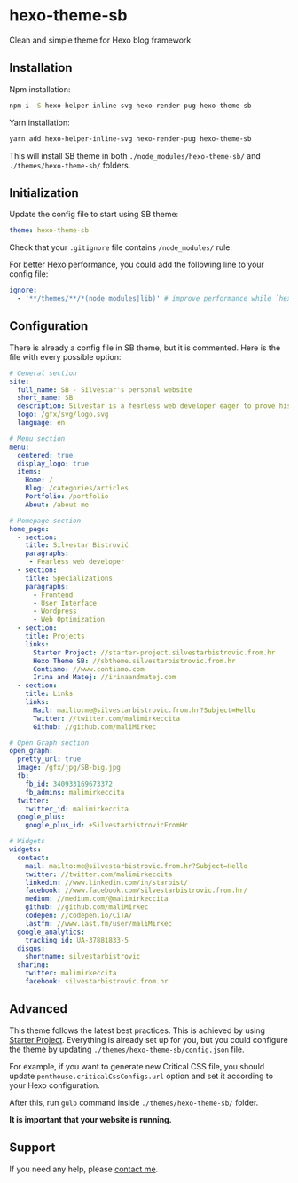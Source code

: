 # hexo-theme-sb

Clean and simple theme for Hexo blog framework.

## Installation

Npm installation:

```bash
npm i -S hexo-helper-inline-svg hexo-render-pug hexo-theme-sb
```

Yarn installation:

```bash
yarn add hexo-helper-inline-svg hexo-render-pug hexo-theme-sb
```

This will install SB theme in both `./node_modules/hexo-theme-sb/` and `./themes/hexo-theme-sb/`
folders.

## Initialization

Update the config file to start using SB theme:

```yml
theme: hexo-theme-sb
```

Check that your `.gitignore` file contains `/node_modules/` rule.

For better Hexo performance, you could add the following line to your config file:

```yaml
ignore:
  - '**/themes/**/*(node_modules|lib)' # improve performance while `hexo server` is running
```

## Configuration

There is already a config file in SB theme, but it is commented.
Here is the file with every possible option:

```yaml
# General section
site:
  full_name: SB - Silvestar's personal website
  short_name: SB
  description: Silvestar is a fearless web developer eager to prove his worth
  logo: /gfx/svg/logo.svg
  language: en

# Menu section
menu:
  centered: true
  display_logo: true
  items:
    Home: /
    Blog: /categories/articles
    Portfolio: /portfolio
    About: /about-me

# Homepage section
home_page:
  - section:
    title: Silvestar Bistrović
    paragraphs:
     - Fearless web developer
  - section:
    title: Specializations
    paragraphs:
      - Frontend
      - User Interface
      - Wordpress
      - Web Optimization
  - section:
    title: Projects
    links:
      Starter Project: //starter-project.silvestarbistrovic.from.hr
      Hexo Theme SB: //sbtheme.silvestarbistrovic.from.hr
      Contiamo: //www.contiamo.com
      Irina and Matej: //irinaandmatej.com
  - section:
    title: Links
    links:
      Mail: mailto:me@silvestarbistrovic.from.hr?Subject=Hello
      Twitter: //twitter.com/malimirkeccita
      Github: //github.com/maliMirkec

# Open Graph section
open_graph:
  pretty_url: true
  image: /gfx/jpg/SB-big.jpg
  fb:
    fb_id: 340933169673372
    fb_admins: malimirkeccita
  twitter:
    twitter_id: malimirkeccita
  google_plus:
    google_plus_id: +SilvestarbistrovicFromHr

# Widgets
widgets:
  contact:
    mail: mailto:me@silvestarbistrovic.from.hr?Subject=Hello
    twitter: //twitter.com/malimirkeccita
    linkedin: //www.linkedin.com/in/starbist/
    facebook: //www.facebook.com/silvestarbistrovic.from.hr/
    medium: //medium.com/@malimirkeccita
    github: //github.com/maliMirkec
    codepen: //codepen.io/CiTA/
    lastfm: //www.last.fm/user/maliMirkec
  google_analytics:
    tracking_id: UA-37881833-5
  disqus:
    shortname: silvestarbistrovic
  sharing:
    twitter: malimirkeccita
    facebook: silvestarbistrovic.from.hr
```


## Advanced

This theme follows the latest best practices. This is achieved by using [Starter Project].
Everything is already set up for you, but you could configure the theme by updating `./themes/hexo-theme-sb/config.json` file.

For example, if you want to generate new Critical CSS file, you should update `penthouse.criticalCssConfigs.url` option and set it according to your Hexo configuration.

After this, run `gulp` command inside `./themes/hexo-theme-sb/` folder.

__It is important that your website is running.__

## Support

If you need any help, please [contact me].

[Starter Project]: https://starter.silvestarbistrovic.from.hr
[contact me]: mailto:me@silvestarbistrovic.from.hr?Subject=Help

